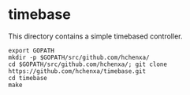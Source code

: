 # timebase

This directory contains a simple timebased controller.

```
export GOPATH
mkdir -p $GOPATH/src/github.com/hchenxa/
cd $GOPATH/src/github.com/hchenxa/; git clone https://github.com/hchenxa/timebase.git
cd timebase
make
```
